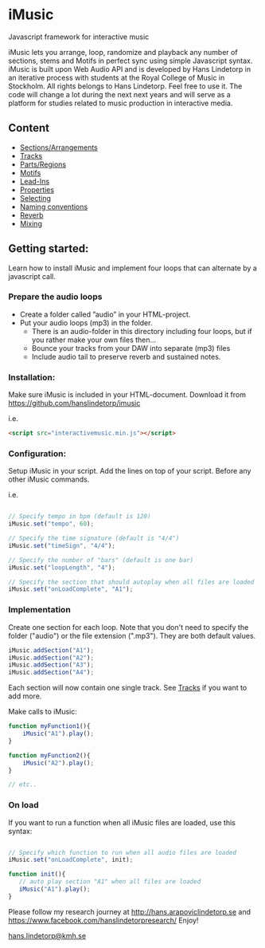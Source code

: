 # iMusic
Javascript framework for interactive music

iMusic lets you arrange, loop, randomize and playback any number of sections, stems and Motifs in perfect sync using simple Javascript syntax. iMusic is built upon Web Audio API and is developed by Hans Lindetorp in an iterative process with students at the Royal College of Music in Stockholm. 
All rights belongs to Hans Lindetorp. Feel free to use it. The code will change a lot during the next next years and will serve as a platform for studies related to music production in interactive media.

## Content
* [Sections/Arrangements](sections.md)
* [Tracks](tracks.md)
* [Parts/Regions](parts.md)
* [Motifs](motifs.md)
* [Lead-Ins](lead-ins.md)
* [Properties](properties.md)
* [Selecting](selecting.md)
* [Naming conventions](naming_conventions.md)
* [Reverb](reverb.md)
* [Mixing](mixing.md)

## Getting started:
Learn how to install iMusic and implement four loops that can alternate by a javascript call.

### Prepare the audio loops
* Create a folder called ”audio” in your HTML-project.
* Put your audio loops (mp3) in the folder. 
  * There is an audio-folder in this directory including four loops, but if you rather make your own files then...
  * Bounce your tracks from your DAW into separate (mp3) files
  * Include audio tail to preserve reverb and sustained notes.


### Installation:
Make sure iMusic is included in your HTML-document. Download it from https://github.com/hanslindetorp/imusic 

i.e.
```html
<script src="interactivemusic.min.js"></script>
```

### Configuration:
Setup iMusic in your script. Add the lines on top of your script. Before any other iMusic commands.

i.e.
```javascript

// Specify tempo in bpm (default is 120)
iMusic.set("tempo", 60);

// Specify the time signature (default is "4/4")
iMusic.set("timeSign", "4/4");

// Specify the number of "bars" (default is one bar)
iMusic.set("loopLength", "4");

// Specify the section that should autoplay when all files are loaded
iMusic.set("onLoadComplete", "A1");
```

### Implementation
Create one section for each loop. Note that you don't need to specify the folder ("audio") or the file extension (".mp3"). They are both default values.

```javascript
iMusic.addSection("A1");
iMusic.addSection("A2");
iMusic.addSection("A3");
iMusic.addSection("A4");
```
Each section will now contain one single track. See [Tracks](tracks.md) if you want to add more.


Make calls to iMusic:

```javascript
function myFunction1(){
    iMusic("A1").play();
}

function myFunction2(){
    iMusic("A2").play();
}

// etc..
```

### On load
If you want to run a function when all iMusic files are loaded, use this syntax:
```javascript

// Specify which function to run when all audio files are loaded
iMusic.set("onLoadComplete", init);

function init(){
   // auto play section "A1" when all files are loaded
   iMusic("A1").play();
}
```

Please follow my research journey at http://hans.arapoviclindetorp.se and https://www.facebook.com/hanslindetorpresearch/
Enjoy!

hans.lindetorp@kmh.se
